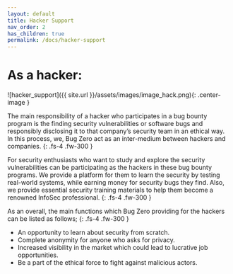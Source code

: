 ```yaml
---
layout: default
title: Hacker Support
nav_order: 2
has_children: true
permalink: /docs/hacker-support
---
```


<style>
.center-image
{
    margin: 0 auto;
    display: block;
}
</style>

# As a hacker:

![hacker_support]({{ site.url }}/assets/images/image_hack.png){: .center-image }

The main responsibility of a hacker who participates in a bug bounty program is the finding security 
vulnerabilities or software bugs and responsibly disclosing it to that company’s security team in an 
ethical way. In this process, we, Bug Zero act as an inter-medium between hackers and companies. 
{: .fs-4 .fw-300 }
 
For security enthusiasts who want to study and explore the security vulnerabilities can be participating 
as the hackers in these bug bounty programs. We provide a platform for them to learn the security by 
testing real-world systems, while earning money for security bugs they find. Also, we provide essential 
security training materials to help them become a renowned InfoSec professional.
{: .fs-4 .fw-300 }

As an overall, the main functions which Bug Zero providing for the hackers can be listed as follows;
{: .fs-4 .fw-300 }

<ul>
<li> An opportunity to learn about security from scratch. </li>
<li> Complete anonymity for anyone who asks for privacy. </li>
<li> Increased visibility in the market which could lead to lucrative job opportunities. </li>
<li> Be a part of the ethical force to fight against malicious actors. </li>
</ul>
